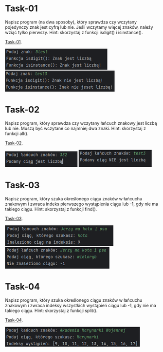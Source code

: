 # Task-01
Napisz program (na dwa sposoby), który sprawdza czy wczytany pojedynczy znak jest cyfrą lub nie. Jeśli wczytamy więcej znaków, należy wziąć tylko pierwszy.
Hint: skorzystaj z funkcji isdigit() i isinstance().

[Task-01](task-01.py).

![Task-01](screenshots/task01_1.PNG)
![Task-01](screenshots/task01_2.PNG)

# Task-02
Napisz program, który sprawdza czy wczytany łańcuch znakowy jest liczbą lub nie. Muszą być wczytane co najmniej dwa znaki.
Hint: skorzystaj z funkcji all().

[Task-02](task-02.py).

![Task-02](screenshots/task02_1.PNG)
![Task-02](screenshots/task02_2.PNG)

# Task-03
Napisz program, który szuka określonego ciągu znaków w łańcuchu znakowym i zwraca indeks pierwszego wystąpienia ciągu lub -1, gdy nie ma takiego ciągu.
Hint: skorzystaj z funkcji find().

[Task-03](task-03.py).

![Task-03](screenshots/task03_1.png)
![Task-03](screenshots/task03_2.png)

# Task-04
Napisz program, który szuka określonego ciągu znaków w łańcuchu znakowym i zwraca indeksy wszystkich wystąpień ciągu lub -1, gdy nie ma takiego ciągu.
Hint: skorzystaj z funkcji split().

[Task-04](task-04.py).

![Task-04](screenshots/task04.png)


